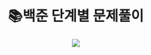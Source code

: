 
<div align=center><h1>📚백준 단계별 문제풀이</h1>
<img src="https://img.shields.io/badge/java-007396?style=for-the-badge&logo=java&logoColor=white"></div>
